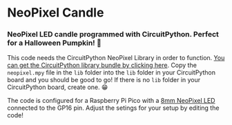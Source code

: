 # NeoPixel Candle
### NeoPixel LED candle programmed with CircuitPython. Perfect for a Halloween Pumpkin! :jack_o_lantern:

This code needs the CircuitPython NeoPixel Library in order to function. [You can get the CircuitPython library bundle by clicking here](). Copy the `neopixel.mpy` file in the `lib` folder into the `lib` folder in your CircuitPython board and you should be good to go! If there is no `lib` folder in your CircuitPython board, create one. :grin:

The code is configured for a Raspberry Pi Pico with a [8mm NeoPixel LED]() connected to the GP16 pin. Adjust the setings for your setup by editing the code!

